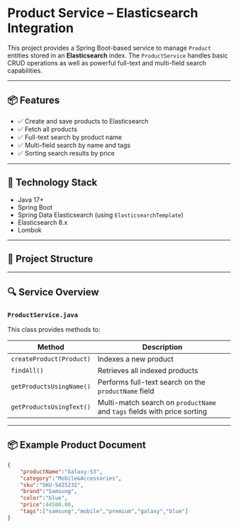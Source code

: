 # Product Service – Elasticsearch Integration

This project provides a Spring Boot-based service to manage `Product` entities stored in an **Elasticsearch** index. The `ProductService` handles basic CRUD operations as well as powerful full-text and multi-field search capabilities.

---

## 📦 Features

- ✅ Create and save products to Elasticsearch
- ✅ Fetch all products
- ✅ Full-text search by product name
- ✅ Multi-field search by name and tags
- ✅ Sorting search results by price

---

## 🔧 Technology Stack

- Java 17+
- Spring Boot
- Spring Data Elasticsearch (using `ElasticsearchTemplate`)
- Elasticsearch 8.x
- Lombok

---

## 📁 Project Structure


---

## 🔍 Service Overview

### `ProductService.java`

This class provides methods to:

| Method                      | Description                                                                 |
|----------------------------|-----------------------------------------------------------------------------|
| `createProduct(Product)`   | Indexes a new product                                                       |
| `findAll()`                | Retrieves all indexed products                                              |
| `getProductsUsingName()`   | Performs full-text search on the `productName` field                        |
| `getProductsUsingText()`   | Multi-match search on `productName` and `tags` fields with price sorting    |

---

## 📦 Example Product Document

```json
{
    "productName":"Galaxy-S3",
    "category":"Mobile&Accessories",
    "sku":"SKU-5425232",
    "brand":"Samsung",
    "color":"blue",
    "price":44500.00,
    "tags":["samsung","mobile","premium","galaxy","blue"]
}